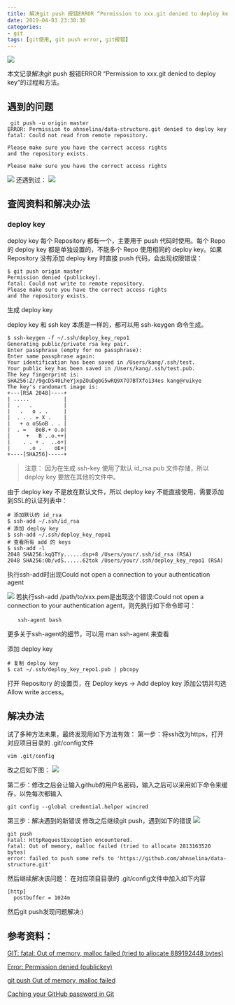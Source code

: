 ```yaml
---
title: 解决git push 报错ERROR “Permission to xxx.git denied to deploy key”
date: 2019-04-03 23:30:30
categories:
- git
tags: [git使用, git push error, git报错]
---
```



![](https://z3.ax1x.com/2021/05/04/gmxCTg.jpg)
<!-- more -->
   本文记录解决git push 报错ERROR “Permission to xxx.git denied to deploy key”的过程和方法。

## 遇到的问题
```
 git push -u origin master
ERROR: Permission to ahnselina/data-structure.git denied to deploy key
fatal: Could not read from remote repository.

Please make sure you have the correct access rights
and the repository exists.

Please make sure you have the correct access rights
```
![](https://z3.ax1x.com/2021/05/04/gmxEpn.jpg)
还遇到过：
![](https://z3.ax1x.com/2021/05/04/gmxZ60.jpg)


## 查阅资料和解决办法
### deploy key
deploy key 每个 Repository 都有一个，主要用于 push 代码时使用。每个 Repo 的 deploy key 都是单独设置的，不能多个 Repo 使用相同的 deploy key。如果 Repository 没有添加 deploy key 时直接 push 代码，会出现权限错误：
```
$ git push origin master
Permission denied (publickey).
fatal: Could not write to remote repository.
Please make sure you have the correct access rights
and the repository exists.
```
生成 deploy key

deploy key 和 ssh key 本质是一样的，都可以用 ssh-keygen 命令生成。
```
$ ssh-keygen -f ~/.ssh/deploy_key_repo1
Generating public/private rsa key pair.
Enter passphrase (empty for no passphrase):
Enter same passphrase again:
Your identification has been saved in /Users/kang/.ssh/test.
Your public key has been saved in /Users/kang/.ssh/test.pub.
The key fingerprint is:
SHA256:Z//9gcDS40LheYjxpZOuDgbG5wRQ9X7O7BTXfo134es kang@ruikye
The key's randomart image is:
+---[RSA 2048]----+
| .....           |
|  .   .          |
|   .   o . .     |
|  . . . = X .    |
|   + o oS&oB . . |
|  . =   BoB.+ o.o|
|     +   B ..o.++|
|    . . + .  ..o+|
|      .o .    oE+|
+----[SHA256]-----+
```
>注意： 因为在生成 ssh-key 使用了默认 id_rsa.pub 文件存储，所以 deploy key 要放在其他的文件中。

由于 deploy key 不是放在默认文件，所以 deploy key 不能直接使用，需要添加到SSL的认证列表中：
```
# 添加默认的 id_rsa
$ ssh-add ~/.ssh/id_rsa
# 添加 deploy key
$ ssh-add ~/.ssh/deploy_key_repo1
# 查看所有 add 的 keys
$ ssh-add -l
2048 SHA256:kqQTYy......dsp+8 /Users/your/.ssh/id_rsa (RSA)
2048 SHA256:0b/vdS......62tok /Users/your/.ssh/deploy_key_repo1 (RSA)
```
执行ssh-add时出现Could not open a connection to your authentication agent

![](https://z3.ax1x.com/2021/05/04/gmxeXV.jpg)
若执行ssh-add /path/to/xxx.pem是出现这个错误:Could not open a connection to your authentication agent，则先执行如下命令即可：
```
　　ssh-agent bash
```
更多关于ssh-agent的细节，可以用 man ssh-agent 来查看


添加 deploy key
```
# 复制 deploy key
$ cat ~/.ssh/deploy_key_repo1.pub | pbcopy
```
打开 Repository 的设置页，在 Deploy keys -> Add deploy key 添加公钥并勾选 Allow write access。

## 解决办法
试了多种方法未果，最终发现用如下方法有效：
第一步：将ssh改为https，打开对应项目目录的 .git/config文件
```
vim .git/config
```
改之后如下图：
![](https://z3.ax1x.com/2021/05/04/gmxnmT.jpg)

第二步：修改之后会让输入github的用户名密码，输入之后可以采用如下命令来缓存，以免每次都输入
```
git config --global credential.helper wincred
```


第三步：解决遇到的新错误
修改之后继续git push，遇到如下的错误
![](https://z3.ax1x.com/2021/05/04/gmxu0U.md.jpg)
```
git push
Fatal: HttpRequestException encountered.
fatal: Out of memory, malloc failed (tried to allocate 2813163520 bytes)
error: failed to push some refs to 'https://github.com/ahnselina/data-structure.git'
```
然后继续解决该问题：
在对应项目目录的 .git/config文件中加入如下内容
```
[http]
  postbuffer = 1024m
```
然后git push发现问题解决:)


## 参考资料：
[GIT: fatal: Out of memory, malloc failed (tried to allocate 889192448 bytes)](https://stackoverflow.com/questions/41120920/git-fatal-out-of-memory-malloc-failed-tried-to-allocate-889192448-bytes)  

[Error: Permission denied (publickey)](https://help.github.com/en/articles/error-permission-denied-publickey)  

[git push Out of memory, malloc failed](https://stackoverflow.com/questions/8855317/git-push-out-of-memory-malloc-failed)  

[Caching your GitHub password in Git](https://help.github.com/en/articles/caching-your-github-password-in-git)


